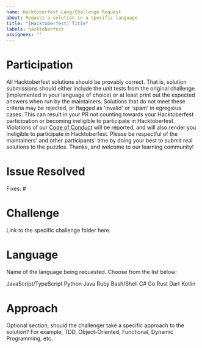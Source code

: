 ```yaml
---
name: Hacktoberfest Lang/Challenge Request
about: Request a solution in a specific language
title: "[Hacktoberfest] Title"
labels: hacktoberfest
assignees: ''
---
```


# Participation

All Hacktoberfest solutions should be provably correct. That is, solution submissions should either include the unit tests from the original challenge (implemented in your language of choice) or at least print out the expected answers when run by the maintainers. Solutions that do not meet these criteria may be rejected, or flagged as 'invalid' or 'spam' in egregious cases. This can result in your PR not counting towards your Hacktoberfest participation or becoming ineligible to participate in Hacktoberfest. Violations of our [Code of Conduct](https://github.com/codeconnector/CodingDojo/blob/main/CODE_OF_CONDUCT.md) will be reported, and will also render you ineligible to participate in Hacktoberfest. Please be respectful of the maintainers' and other participants' time by doing your best to submit real solutions to the puzzles. Thanks, and welcome to our learning community!
# Issue Resolved
Fixes: #   <!--Mention Issue Number-->

# Challenge

Link to the specific challenge folder here.

# Language

Name of the language being requested. Choose from the list below:

JavaScript/TypeScript
Python
Java
Ruby
Bash/Shell
C#
Go
Rust
Dart
Kotlin

# Approach

Optional section, should the challenger take a specific approach to the solution? For example, TDD, Object-Oriented, Functional, Dynamic Programming, etc.
